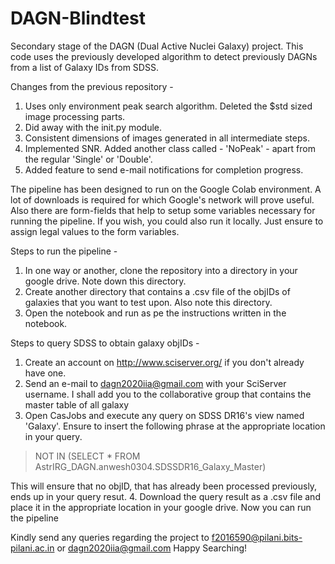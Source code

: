 # DAGN-Blindtest
Secondary stage of the DAGN (Dual Active Nuclei Galaxy) project. This code uses the previously developed algorithm to detect previously DAGNs from a list of Galaxy IDs from SDSS.

Changes from the previous repository -
1. Uses only environment peak search algorithm. Deleted the $std sized image processing parts.
2. Did away with the init.py module. 
3. Consistent dimensions of images generated in all intermediate steps.
4. Implemented SNR. Added another class called - 'NoPeak' - apart from the regular 'Single' or 'Double'.
5. Added feature to send e-mail notifications for completion progress.

The pipeline has been designed to run on the Google Colab environment. A lot of downloads is required for which Google's network will prove useful. Also there are form-fields that help to setup some variables necessary for running the pipeline. If you wish, you could also run it locally. Just ensure to assign legal values to the form variables.

Steps to run the pipeline -
1. In one way or another, clone the repository into a directory in your google drive. Note down this directory.
2. Create another directory that contains a .csv file of the objIDs of galaxies that you want to test upon. Also note this directory.
3. Open the notebook and run as pe the instructions written in the notebook.

Steps to query SDSS to obtain galaxy objIDs -
1. Create an account on http://www.sciserver.org/ if you don't already have one.
2. Send an e-mail to dagn2020iia@gmail.com with your SciServer username. I shall add you to the collaborative group that contains the master table of all galaxy 
3. Open CasJobs and execute any query on SDSS DR16's view named 'Galaxy'. Ensure to insert the following phrase at the appropriate location in your query.

> NOT IN (SELECT * FROM AstrIRG_DAGN.anwesh0304.SDSSDR16_Galaxy_Master)

This will ensure that no objID, that has already been processed previously, ends up in your query resut.
4. Download the query result as a .csv file and place it in the appropriate location in your google drive. Now you can run the pipeline

Kindly send any queries regarding the project to f2016590@pilani.bits-pilani.ac.in or dagn2020iia@gmail.com
Happy Searching!
